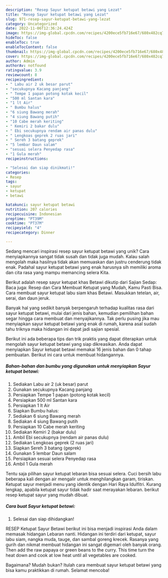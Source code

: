 ```yaml
---
description: "Resep Sayur ketupat betawi yang Lezat"
title: "Resep Sayur ketupat betawi yang Lezat"
slug: 971-resep-sayur-ketupat-betawi-yang-lezat
category: Uncategorized
date: 2022-11-06T12:36:24.424Z
image: https://img-global.cpcdn.com/recipes/4200ece5fb716e67/680x482cq70/sayur-ketupat-betawi-foto-resep-utama.jpg
hideToc: false
enableToc: true
enableTocContent: false
thumbnail: https://img-global.cpcdn.com/recipes/4200ece5fb716e67/680x482cq70/sayur-ketupat-betawi-foto-resep-utama.jpg
cover: https://img-global.cpcdn.com/recipes/4200ece5fb716e67/680x482cq70/sayur-ketupat-betawi-foto-resep-utama.jpg
author: Admin
authorAv: notfound
ratingvalue: 3.9
reviewcount: 8
recipeingredient:
- " Labu air 2 uk besar parut"
- "secukupnya Kacang panjang"
- " Tempe 1 papan potong kotak kecil"
- "500 ml Santan kara"
- "1 lt Air"
- " Bumbu halus"
- "6 siung Bawang merah"
- "4 siung Bawang putih"
- "10 Cabe merah keriting"
- " Kemiri 2 bakar dulu"
- " Ebi secukupnya rendam air panas dulu"
- " Lengkoas geprek 2 ruas jari"
- " Sereh 3 batang geprek"
- "5 lembar Daun salam"
- "sesuai selera Penyedap rasa"
- "1 Gula merah"
recipeinstructions:

- "Selesai dan siap dinikmati!"
categories:
- Resep
tags:
- sayur
- ketupat
- betawi

katakunci: sayur ketupat betawi 
nutrition: 207 calories
recipecuisine: Indonesian
preptime: "PT39M"
cooktime: "PT37M"
recipeyield: "4"
recipecategory: Dinner

---
```





Sedang mencari inspirasi resep sayur ketupat betawi yang unik? Cara menyiapkannya sangat tidak susah dan tidak juga mudah. Kalau salah mengolah maka hasilnya tidak akan memuaskan dan justru cenderung tidak enak. Padahal sayur ketupat betawi yang enak harusnya sih memiliki aroma dan cita rasa yang mampu memancing selera Kita.





Berikut adalah resep sayur ketupat khas Betawi dikutip dari Sajian Sedap: Baca juga: Resep dan Cara Membuat Ketupat yang Mudah, Kamu Pasti Bisa. Cara membuat sayur ketupat labu siam khas Betawi. Masukkan tetelan, air, serai, dan daun jeruk.

Banyak hal yang sedikit banyak berpengaruh terhadap kualitas rasa dari sayur ketupat betawi, mulai dari jenis bahan, kemudian pemilihan bahan segar hingga cara membuat dan menyajikannya. Tak perlu pusing jika mau menyiapkan sayur ketupat betawi yang enak di rumah, karena asal sudah tahu triknya maka hidangan ini dapat jadi sajian spesial.






Berikut ini ada beberapa tips dan trik praktis yang dapat diterapkan untuk mengolah sayur ketupat betawi yang siap dikreasikan. Anda dapat menyiapkan Sayur ketupat betawi memakai 16 jenis bahan dan 0 tahap pembuatan. Berikut ini cara untuk membuat hidangannya.

<!--inarticleads1-->

##### Bahan-bahan dan bumbu yang digunakan untuk menyiapkan Sayur ketupat betawi:

1. Sediakan  Labu air 2 (uk besar) parut
1. Gunakan secukupnya Kacang panjang
1. Persiapkan  Tempe 1 papan (potong kotak kecil)
1. Persiapkan 500 ml Santan kara
1. Persiapkan 1 lt Air
1. Siapkan  Bumbu halus:
1. Sediakan 6 siung Bawang merah
1. Sediakan 4 siung Bawang putih
1. Persiapkan 10 Cabe merah keriting
1. Sediakan  Kemiri 2 (bakar dulu)
1. Ambil  Ebi secukupnya (rendam air panas dulu)
1. Sediakan  Lengkoas geprek (2 ruas jari)
1. Siapkan  Sereh 3 batang (geprek)
1. Gunakan 5 lembar Daun salam
1. Persiapkan sesuai selera Penyedap rasa
1. Ambil 1 Gula merah


Tentu saja pilihan sayur ketupat lebaran bisa sesuai selera. Cuci bersih labu beberapa kali dengan air mengalir untuk menghilangkan garam, tiriskan. Ketupat sayur menjadi menu yang identik dengan Hari Raya Idulfitri. Kurang lengkap, apabila ketupat sayur tidak hadir saat merayakan lebaran. berikut resep ketupat sayur yang mudah dibuat. 

<!--inarticleads2-->

##### Cara buat Sayur ketupat betawi:


1. Selesai dan siap dihidangkan!

RESEP Ketupat Sayur Betawi berikut ini bisa menjadi inspirasi Anda dalam memasak hidangan Lebaran nanti. Hidangan ini terdiri dari ketupat, sayur labu siam, nangka muda, tauge, dan sambal goreng krecek. Rasanya yang gurih dan nikmat membuat hidangan ini sangat digemari oleh banyak orang. Then add the raw papaya or green beans to the curry. This time turn the heat down and cook at low heat until all vegetables are cooked. 

Bagaimana? Mudah bukan? Itulah cara membuat sayur ketupat betawi yang bisa kamu praktikkan di rumah. Selamat mencoba!
